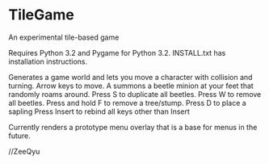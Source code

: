 TileGame
========
An experimental tile-based game

Requires Python 3.2 and Pygame for Python 3.2.
INSTALL.txt has installation instructions.

Generates a game world and lets you move a character with collision and turning.
Arrow keys to move. A summons a beetle minion at your feet that randomly roams around.
Press S to duplicate all beetles. Press W to remove all beetles.
Press and hold F to remove a tree/stump.
Press D to place a sapling
Press Insert to rebind all keys other than Insert

Currently renders a prototype menu overlay that is a base for menus in the future.

//ZeeQyu